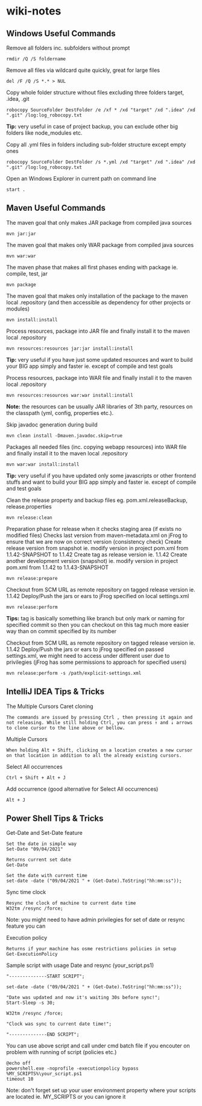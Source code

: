 # wiki-notes

Windows Useful Commands
---- 
Remove all folders inc. subfolders without prompt
```
rmdir /Q /S foldername
```
Remove all files via wildcard quite quickly, great for large files
```
del /F /Q /S *.* > NUL
```
Copy whole folder structure without files excluding three folders target, .idea, .git
```
robocopy SourceFolder DestFolder /e /xf * /xd "target" /xd ".idea" /xd ".git" /log:log_robocopy.txt
```
**Tip:** 
very useful in case of project backup, you can exclude other big folders like node_modules etc.

Copy all .yml files in folders including sub-folder structure except empty ones
```
robocopy SourceFolder DestFolder /s *.yml /xd "target" /xd ".idea" /xd ".git" /log:log_robocopy.txt
```

Open an Windows Explorer in current path on command line
```
start .
```

Maven Useful Commands
---- 
The maven goal that only makes JAR package from compiled java sources
```
mvn jar:jar
```
The maven goal that makes only WAR package from compiled java sources
```
mvn war:war
```
The maven phase that makes all first phases ending with package ie. compile, test, jar
```
mvn package
```
The maven goal that makes only installation of the package to the maven local .repository (and then accessible as dependency for other projects or modules)
```
mvn install:install
```
Process resources, package into JAR file and finally install it to the maven local .repository
```
mvn resources:resources jar:jar install:install
```
**Tip:** 
very useful if you have just some updated resources and want to build your BIG app simply and faster ie. except of compile and test goals

Process resources, package into WAR file and finally install it to the maven local .repository
```
mvn resources:resources war:war install:install
```
**Note:** 
the resources can be usually JAR libraries of 3th party, resources on the classpath (yml, config, properties etc.). 

Skip javadoc generation during build
```
mvn clean install -Dmaven.javadoc.skip=true
```

Packages all needed files (inc. copying webapp resources) into WAR file and finally install it to the maven local .repository
```
mvn war:war install:install
```
**Tip:**
very useful if you have updated only some javascripts or other frontend stuffs and want to build your BIG app simply and faster ie. except of compile and test goals


Clean the release property and backup files eg. pom.xml.releaseBackup, release.properties
```
mvn release:clean
```

Preparation phase for release when it checks staging area (if exists no modified files)
Checks last version from maven-metadata.xml on jFrog to ensure that we are now on correct version (consistency check)
Create release version from snapshot ie. modify version in project pom.xml from 1.1.42-SNAPSHOT to 1.1.42
Create tag as release version ie. 1.1.42
Create another development version (snapshot) ie. modify version in project pom.xml from 1.1.42 to 1.1.43-SNAPSHOT
```
mvn release:prepare
```

Checkout from SCM URL as remote repository on tagged release version ie. 1.1.42
Deploy/Push the jars or ears to jFrog specified on local settings.xml
```
mvn release:perform
```
**Tips:**
tag is basically something like branch but only mark or naming for specified commit so then you can checkout on this tag much more easier way than on commit specified by its number

Checkout from SCM URL as remote repository on tagged release version ie. 1.1.42
Deploy/Push the jars or ears to jFrog specified on passed settings.xml, we might need to access under different user due to privilegies (jFrog has some permissions to approach for specified users)
```
mvn release:perform -s /path/explicit-settings.xml
```


IntelliJ IDEA Tips & Tricks
---- 
The Multiple Cursors
Caret cloning 
```
The commands are issued by pressing Ctrl , then pressing it again and not releasing. While still holding Ctrl, you can press ↑ and ↓ arrows to clone cursor to the line above or bellow.
```

Multiple Cursors
```
When holding Alt + Shift, clicking on a location creates a new cursor on that location in addition to all the already existing cursors.
```

Select All occurrences
```
Ctrl + Shift + Alt + J
```
Add occurrence (good alternative for Select All occurrences)
```
Alt + J
```

Power Shell Tips & Tricks
---- 
Get-Date and Set-Date feature
```
Set the date in simple way
Set-Date "09/04/2021"   

Returns current set date
Get-Date    

Set the date with current time
set-date -date ("09/04/2021 " + (Get-Date).ToString("hh:mm:ss"));

```

Sync time clock
```
Resync the clock of machine to current date time
W32tm /resync /force;

```
Note: you might need to have admin privilegies for set of date or resync feature
you can 

Execution policy
```
Returns if your machine has osme restrictions policies in setup
Get-ExecutionPolicy

```

Sample script with usage Date and resync (your_script.ps1)
```
"--------------START SCRIPT";

set-date -date ("09/04/2021 " + (Get-Date).ToString("hh:mm:ss"));

"Date was updated and now it's waiting 30s before sync!";
Start-Sleep -s 30;

W32tm /resync /force;

"Clock was sync to current date time!";

"--------------END SCRIPT";

```

You can use above script and call under cmd batch file if you encouter on problem with running of script (policies etc.)
```
@echo off
powershell.exe -noprofile -executionpolicy bypass %MY_SCRIPTS%\your_script.ps1
timeout 10
```
Note: don't forget set up your user environment property where your scripts are located ie. MY_SCRIPTS or you can ignore it
